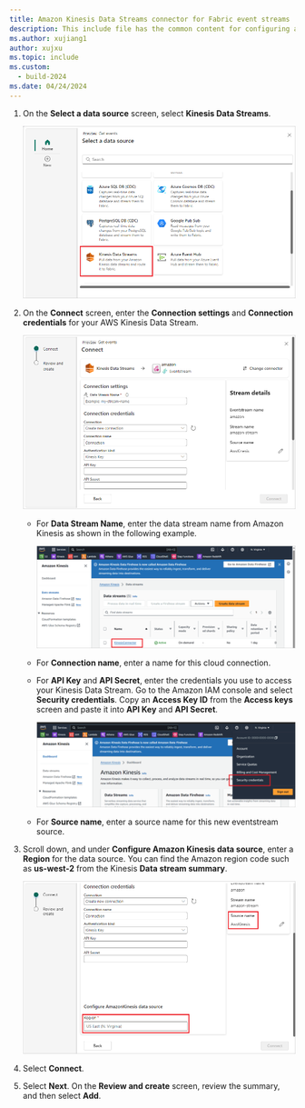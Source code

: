 ```yaml
---
title: Amazon Kinesis Data Streams connector for Fabric event streams
description: This include file has the common content for configuring an Amazon Kinesis Data Streams connector for Fabric event streams and Real-Time hub.
ms.author: xujiang1
author: xujxu 
ms.topic: include
ms.custom:
  - build-2024
ms.date: 04/24/2024
---
```


1. On the **Select a data source** screen, select **Kinesis Data Streams**.

   ![A screenshot of selecting Kinesis Data Streams.](media/amazon-kinesis-data-streams-connector/select-external-source.png)

1. On the **Connect** screen, enter the **Connection settings** and **Connection credentials** for your AWS Kinesis Data Stream.

   ![A screenshot of the Connect screen.](media/amazon-kinesis-data-streams-connector/connect.png)

   - For **Data Stream Name**, enter the data stream name from Amazon Kinesis as shown in the following example.

     ![A screenshot of the Amazon Kinesis data stream screen.](media/amazon-kinesis-data-streams-connector/data-stream-name.png)

   - For **Connection name**, enter a name for this cloud connection.

   - For **API Key** and **API Secret**, enter the credentials you use to access your Kinesis Data Stream. Go to the Amazon IAM console and select **Security credentials**. Copy an **Access Key ID** from the **Access keys** screen and paste it into **API Key** and **API Secret**.

     ![A screenshot of how to access the AWS Kinesis security credentials.](media/amazon-kinesis-data-streams-connector/credentials.png)

   - For **Source name**, enter a source name for this new eventstream source.

1. Scroll down, and under **Configure Amazon Kinesis data source**, enter a **Region** for the data source. You can find the Amazon region code such as **us-west-2** from the Kinesis **Data stream summary**.

   ![A screenshot of the Region field for Configure Amazon Kinesis data source.](media/amazon-kinesis-data-streams-connector/source-name-region.png)

1. Select **Connect**.

1. Select **Next**. On the **Review and create** screen, review the summary, and then select **Add**.

